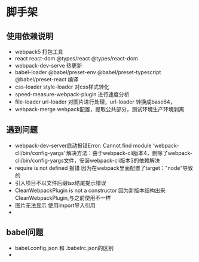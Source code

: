 # 脚手架

## 使用依赖说明
- webpack5 打包工具
- react react-dom @types/react @types/react-dom 
- webpack-dev-serve 热更新
- babel-loader @babel/preset-env @babel/preset-typescript @babel/preset-react 编译
- css-loader style-loader 对css样式转化
- speed-measure-webpack-plugin 进行速度分析
- file-loader url-loader 对图片进行处理，url-loader 转换成base64，
- webpack-merge webpack配置，提取公共部分，测试环境生产环境剥离

## 遇到问题
- webpack-dev-server启动报错Error: Cannot find module ‘webpack-cli/bin/config-yargs‘
    解决方法：由于webpack-cli版本4，删除了webpack-cli/bin/config-yargs文件，安装webpack-cli版本3的依赖解决
- require is not defined 报错     因为在webpack里面配置了target："node"导致的
- 引入项目不以文件后缀tsx结尾提示错误
- CleanWebpackPlugin is not a constructor 因为新版本结构出来CleanWebpackPlugin,与之前使用不一样
- 图片无法显示  使用import导入引用
- 

## babel问题
- babel.config.json 和 .babelrc.json的区别
- 

    
